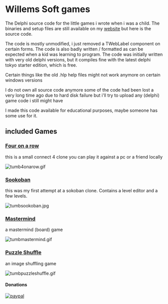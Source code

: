 # Willems Soft games

The Delphi source code for the little games i wrote when i was a child.
The binaries and setup files are still available on my [website](http://www.willemssoft.be/index.php?main=5&sub=7&page=1&changeview=1&show=10) but here is the source code.

The code is mostly unmodified, i just removed a TWebLabel component on certain forms. The code is also badly written / formatted as can be expected when a kid was learning to program. The code was initially written with very old delphi versions, but it compiles fine with the latest delphi tokyo starter edition, which is free.

Certain things like the old .hlp help files might not work anymore on certain windows versions

I do not own all source code anymore some of the code had been lost a very long time ago due to hard disk failure but i'll try to upload any (delphi) game code i still might have

I made this code available for educational purposes, maybe someone has some use for it.



## included Games

### [Four on a row](https://github.com/joyrider3774/Willems_Soft_games/tree/master/four%20on%20a%20row)
this is a small connect 4 clone you can play it against a pc or a friend locally

![tumb4onarow.gif](https://github.com/joyrider3774/Willems_Soft_games/blob/master/tumb4onarow.gif)

### [Sookoban](https://github.com/joyrider3774/Willems_Soft_games/tree/master/sookoban)
this was my first attempt at a sokoban clone. Contains a level editor and a few levels.

![tumbsookoban.jpg](https://github.com/joyrider3774/Willems_Soft_games/blob/master/tumbsookoban.jpg)

### [Mastermind](https://github.com/joyrider3774/Willems_Soft_games/tree/master/mastermind)
a mastermind (board) game

![tumbmastermind.gif](https://github.com/joyrider3774/Willems_Soft_games/blob/master/tumbmastermind.gif)

### [Puzzle Shuffle](https://github.com/joyrider3774/Willems_Soft_games/tree/master/puzzle%20shuffle)
an image shuffling game

![tumbpuzzleshuffle.gif](https://github.com/joyrider3774/Willems_Soft_games/blob/master/tumbpuzzleshuffle.gif)

#### Donations
[![paypal](https://www.paypalobjects.com/en_US/i/btn/btn_donateCC_LG.gif)](https://paypal.me/joyrider3774)
